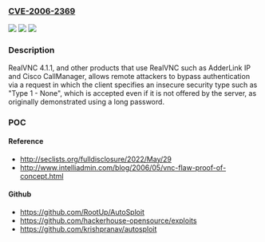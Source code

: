 ### [CVE-2006-2369](https://cve.mitre.org/cgi-bin/cvename.cgi?name=CVE-2006-2369)
![](https://img.shields.io/static/v1?label=Product&message=n%2Fa&color=blue)
![](https://img.shields.io/static/v1?label=Version&message=n%2Fa&color=blue)
![](https://img.shields.io/static/v1?label=Vulnerability&message=n%2Fa&color=brighgreen)

### Description

RealVNC 4.1.1, and other products that use RealVNC such as AdderLink IP and Cisco CallManager, allows remote attackers to bypass authentication via a request in which the client specifies an insecure security type such as "Type 1 - None", which is accepted even if it is not offered by the server, as originally demonstrated using a long password.

### POC

#### Reference
- http://seclists.org/fulldisclosure/2022/May/29
- http://www.intelliadmin.com/blog/2006/05/vnc-flaw-proof-of-concept.html

#### Github
- https://github.com/RootUp/AutoSploit
- https://github.com/hackerhouse-opensource/exploits
- https://github.com/krishpranav/autosploit


